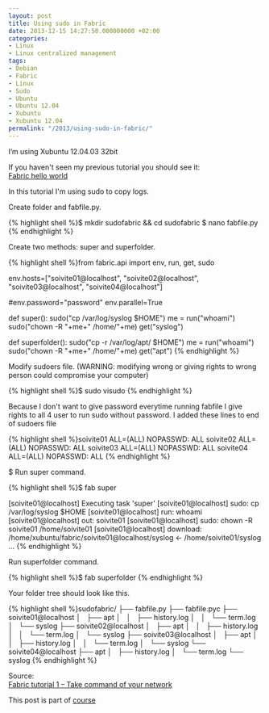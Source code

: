 ```yaml
---
layout: post
title: Using sudo in Fabric
date: 2013-12-15 14:27:50.000000000 +02:00
categories:
- Linux
- Linux centralized management
tags:
- Debian
- Fabric
- Linux
- Sudo
- Ubuntu
- Ubuntu 12.04
- Xubuntu
- Xubuntu 12.04
permalink: "/2013/using-sudo-in-fabric/"
---
```

I’m using Xubuntu 12.04.03 32bit

If you haven't seen my previous tutorial you should see it:  
[Fabric hello world](http://soivi.net/2013/fabric-hello-world/)

In this tutorial I'm using sudo to copy logs.

Create folder and fabfile.py.

{% highlight shell %}$ mkdir sudofabric && cd sudofabric
$ nano fabfile.py
{% endhighlight %}

Create two methods: super and superfolder.

{% highlight shell %}from fabric.api import  env, run, get, sudo

env.hosts=["soivite01@localhost", "soivite02@localhost",
                "soivite03@localhost", "soivite04@localhost"]

#env.password="password"
env.parallel=True

def super():
    sudo("cp /var/log/syslog $HOME")
    me = run("whoami")
    sudo("chown -R "+me+" /home/"+me)
    get("syslog")

def superfolder():
    sudo("cp -r /var/log/apt/ $HOME")
    me = run("whoami")
    sudo("chown -R "+me+" /home/"+me)
    get("apt")
{% endhighlight %}

Modify sudoers file. (WARNING: modifying wrong or giving rights to wrong person could compromise your computer)

{% highlight shell %}$ sudo visudo
{% endhighlight %}

Because I don't want to give password everytime running fabfile I give rights to all 4 user to run sudo without password. I added these lines to end of sudoers file

{% highlight shell %}soivite01 ALL=(ALL) NOPASSWD: ALL
soivite02 ALL=(ALL) NOPASSWD: ALL
soivite03 ALL=(ALL) NOPASSWD: ALL
soivite04 ALL=(ALL) NOPASSWD: ALL
{% endhighlight %}

$ Run super command.

{% highlight shell %}$ fab super

[soivite01@localhost] Executing task 'super'
[soivite01@localhost] sudo: cp /var/log/syslog $HOME
[soivite01@localhost] run: whoami
[soivite01@localhost] out: soivite01
[soivite01@localhost] sudo: chown -R soivite01 /home/soivite01
[soivite01@localhost] download: /home/xubuntu/fabric/soivite01@localhost/syslog <- /home/soivite01/syslog
...
{% endhighlight %}

Run superfolder command.

{% highlight shell %}$ fab superfolder
{% endhighlight %}

Your folder tree should look like this.

{% highlight shell %}sudofabric/
├── fabfile.py
├── fabfile.pyc
├── soivite01@localhost
│   ├── apt
│   │   ├── history.log
│   │   └── term.log
│   └── syslog
├── soivite02@localhost
│   ├── apt
│   │   ├── history.log
│   │   └── term.log
│   └── syslog
├── soivite03@localhost
│   ├── apt
│   │   ├── history.log
│   │   └── term.log
│   └── syslog
└── soivite04@localhost
    ├── apt
    │   ├── history.log
    │   └── term.log
    └── syslog
{% endhighlight %}

Source:  
[Fabric tutorial 1 – Take command of your network](http://awaseroot.wordpress.com/2012/04/23/fabric-tutorial-1-take-command-of-your-network/)

This post is part of [course](http://terokarvinen.com/2013/aikataulu-%E2%80%93-linuxin-keskitetty-hallinta-%E2%80%93-ict4tn011-4-syksylla-2013)